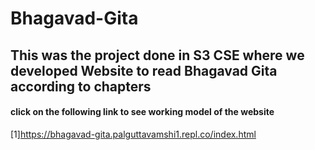 # Bhagavad-Gita
## This was the project done in S3 CSE where we developed Website to read Bhagavad Gita according to chapters 
#### click on the following link to see working model of the website
[1]https://bhagavad-gita.palguttavamshi1.repl.co/index.html
